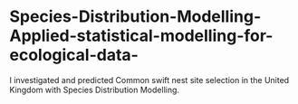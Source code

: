 # Species-Distribution-Modelling-Applied-statistical-modelling-for-ecological-data-
I investigated and predicted Common swift nest site selection in the United Kingdom with Species Distribution Modelling. 
